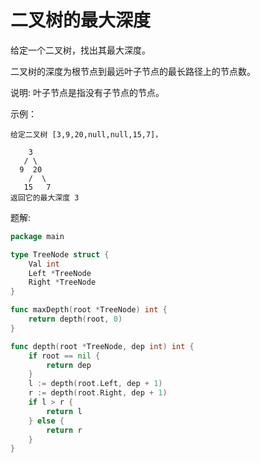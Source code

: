 # 二叉树的最大深度

给定一个二叉树，找出其最大深度。

二叉树的深度为根节点到最远叶子节点的最长路径上的节点数。

说明: 叶子节点是指没有子节点的节点。

示例：
```
给定二叉树 [3,9,20,null,null,15,7]，

    3
   / \
  9  20
    /  \
   15   7
返回它的最大深度 3 
```
题解:
```go
package main

type TreeNode struct {
	Val int
	Left *TreeNode
	Right *TreeNode
}

func maxDepth(root *TreeNode) int {
	return depth(root, 0)
}

func depth(root *TreeNode, dep int) int {
	if root == nil {
		return dep
	}
	l := depth(root.Left, dep + 1)
	r := depth(root.Right, dep + 1)
	if l > r {
		return l
	} else {
		return r
	}
}

```